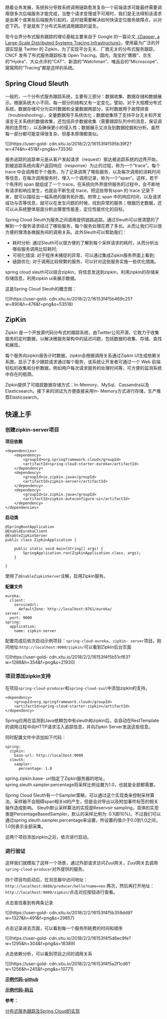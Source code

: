 随着业务发展，系统拆分导致系统调用链路愈发复杂一个前端请求可能最终需要调用很多次后端服务才能完成，当整个请求变慢或不可用时，我们是无法得知该请求是由某个或某些后端服务引起的，这时就需要解决如何快读定位服务故障点，以对症下药。于是就有了分布式系统调用跟踪的诞生。

现今业界分布式服务跟踪的理论基础主要来自于 Google 的一篇论文[《Dapper, a Large-Scale Distributed Systems
Tracing
Infrastructure》](https://research.google.com/pubs/pub36356.html)，使用最为广泛的开源实现是
Twitter 的 Zipkin，为了实现平台无关、厂商无关的分布式服务跟踪，CNCF 发布了布式服务跟踪标准 Open
Tracing。国内，淘宝的“鹰眼”、京东的“Hydra”、大众点评的“CAT”、新浪的“Watchman”、唯品会的“Microscope”、窝窝网的“Tracing”都是这样的系统。

## Spring Cloud Sleuth

一般的，一个分布式服务跟踪系统，主要有三部分：数据收集、数据存储和数据展示。根据系统大小不同，每一部分的结构又有一定变化。譬如，对于大规模分布式系统，数据存储可分为实时数据和全量数据两部分，实时数据用于故障排查（troubleshooting），全量数据用于系统优化；数据收集除了支持平台无关和开发语言无关系统的数据收集，还包括异步数据收集（需要跟踪队列中的消息，保证调用的连贯性），以及确保更小的侵入性；数据展示又涉及到数据挖掘和分析。虽然每一部分都可能变得很复杂，但基本原理都类似。

![](https://user-gold-
cdn.xitu.io/2018/2/2/16153f4f595b39f2?w=474&h=451&f=png&s=73536)

服务追踪的追踪单元是从客户发起请求（request）抵达被追踪系统的边界开始，到被追踪系统向客户返回响应（response）为止的过程，称为一个“trace”。每个
trace
中会调用若干个服务，为了记录调用了哪些服务，以及每次调用的消耗时间等信息，在每次调用服务时，埋入一个调用记录，称为一个“span”。这样，若干个有序的
span 就组成了一个 trace。在系统向外界提供服务的过程中，会不断地有请求和响应发生，也就会不断生成 trace，把这些带有span 的 trace
记录下来，就可以描绘出一幅系统的服务拓扑图。附带上 span
中的响应时间，以及请求成功与否等信息，就可以在发生问题的时候，找到异常的服务；根据历史数据，还可以从系统整体层面分析出哪里性能差，定位性能优化的目标。

Spring Cloud
Sleuth为服务之间调用提供链路追踪。通过Sleuth可以很清楚的了解到一个服务请求经过了哪些服务，每个服务处理花费了多长。从而让我们可以很方便的理清各微服务间的调用关系。此外Sleuth可以帮助我们：

  * 耗时分析: 通过Sleuth可以很方便的了解到每个采样请求的耗时，从而分析出哪些服务调用比较耗时;
  * 可视化错误: 对于程序未捕捉的异常，可以通过集成Zipkin服务界面上看到;
  * 链路优化: 对于调用比较频繁的服务，可以针对这些服务实施一些优化措施。

spring cloud sleuth可以结合zipkin，将信息发送到zipkin，利用zipkin的存储来存储信息，利用zipkin ui来展示数据。

这是Spring Cloud Sleuth的概念图：

![](https://user-gold-
cdn.xitu.io/2018/2/2/16153f4f5b469c25?w=890&h=476&f=png&s=53518)

## ZipKin

Zipkin
是一个开放源代码分布式的跟踪系统，由Twitter公司开源，它致力于收集服务的定时数据，以解决微服务架构中的延迟问题，包括数据的收集、存储、查找和展现。

每个服务向zipkin报告计时数据，zipkin会根据调用关系通过Zipkin UI生成依赖关系图，显示了多少跟踪请求通过每个服务，该系统让开发者可通过一个
Web 前端轻松的收集和分析数据，例如用户每次请求服务的处理时间等，可方便的监测系统中存在的瓶颈。

Zipkin提供了可插拔数据存储方式：In-Memory、MySql、Cassandra以及Elasticsearch。接下来的测试为方便直接采用In-
Memory方式进行存储，生产推荐Elasticsearch。

## 快速上手

### 创建zipkin-server项目

**项目依赖**

    
    
    <dependencies>
        <dependency>
            <groupId>org.springframework.cloud</groupId>
            <artifactId>spring-cloud-starter-eureka</artifactId>
        </dependency>
        <dependency>
            <groupId>io.zipkin.java</groupId>
            <artifactId>zipkin-server</artifactId>
        </dependency>
        <dependency>
            <groupId>io.zipkin.java</groupId>
            <artifactId>zipkin-autoconfigure-ui</artifactId>
        </dependency>
    </dependencies>

**启动类**

    
    
    @SpringBootApplication
    @EnableEurekaClient
    @EnableZipkinServer
    public class ZipkinApplication {
    
        public static void main(String[] args) {
            SpringApplication.run(ZipkinApplication.class, args);
        }
    
    }

使用了`@EnableZipkinServer`注解，启用Zipkin服务。

**配置文件**

    
    
    eureka:
      client:
        serviceUrl:
          defaultZone: http://localhost:8761/eureka/
    server:
      port: 9000
    spring:
      application:
        name: zipkin-server

配置完成后依次启动示例项目：`spring-cloud-eureka`、`zipkin-
server`项目。刚问地址:`http://localhost:9000/zipkin/`可以看到Zipkin后台页面

![](https://user-gold-
cdn.xitu.io/2018/2/2/16153f4f5b51cf63?w=1288&h=354&f=png&s=21930)

### 项目添加zipkin支持

在项目`spring-cloud-producer`和`spring-cloud-zuul`中添加zipkin的支持。

    
    
    <dependency>
        <groupId>org.springframework.cloud</groupId>
        <artifactId>spring-cloud-starter-zipkin</artifactId>
    </dependency>

Spring应用在监测到Java依赖包中有sleuth和zipkin后，会自动在RestTemplate的调用过程中向HTTP请求注入追踪信息，并向Zipkin
Server发送这些信息。

同时配置文件中添加如下代码：

    
    
    spring:
      zipkin:
        base-url: http://localhost:9000
      sleuth:
        sampler:
          percentage: 1.0

spring.zipkin.base-
url指定了Zipkin服务器的地址，spring.sleuth.sampler.percentage将采样比例设置为1.0，也就是全部都需要。

Spring Cloud
Sleuth有一个Sampler策略，可以通过这个实现类来控制采样算法。采样器不会阻碍span相关id的产生，但是会对导出以及附加事件标签的相关操作造成影响。
Sleuth默认采样算法的实现是Reservoir sampling，具体的实现类是PercentageBasedSampler，默认的采样比例为:
0.1(即10%)。不过我们可以通过spring.sleuth.sampler.percentage来设置，所设置的值介于0.0到1.0之间，1.0则表示全部采集。

这两个项目添加zipkin之后，依次进行启动。

### 进行验证

这样我们就模拟了这样一个场景，通过外部请求访问Zuul网关，Zuul网关去调用`spring-cloud-producer`对外提供的服务。

四个项目均启动后，在浏览器中访问地址：`http://localhost:8888/producer/hello?name=neo` 两次，然后再打开地址：  
`http://localhost:9000/zipkin/`点击对应按钮进行查看。

点击查找看到有两条记录

![](https://user-gold-
cdn.xitu.io/2018/2/2/16153f4f5b359dd9?w=1327&h=491&f=png&s=29857)

点击记录进去页面，可以看到每一个服务所耗费的时间和顺序

![](https://user-gold-
cdn.xitu.io/2018/2/2/16153f4f5d6ec9fe?w=1295&h=304&f=png&s=18389)

点击依赖分析，可以看到项目之间的调用关系

![](https://user-gold-
cdn.xitu.io/2018/2/2/16153f4f5a2f1cd6?w=1256&h=245&f=png&s=10771)

**[示例代码-github](https://github.com/ityouknow/spring-cloud-examples)**

**[示例代码-码云](https://gitee.com/ityouknow/spring-cloud-examples)**

**参考：**

[分布式服务跟踪及Spring Cloud的实现](http://daixiaoyu.com/distributed-tracing.html)

